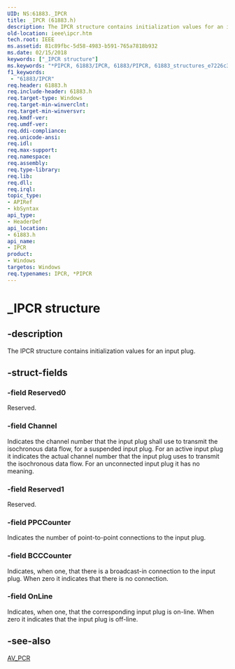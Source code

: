 ```yaml
---
UID: NS:61883._IPCR
title: _IPCR (61883.h)
description: The IPCR structure contains initialization values for an input plug.
old-location: ieee\ipcr.htm
tech.root: IEEE
ms.assetid: 81c89fbc-5d58-4983-b591-765a7818b932
ms.date: 02/15/2018
keywords: ["_IPCR structure"]
ms.keywords: "*PIPCR, 61883/IPCR, 61883/PIPCR, 61883_structures_e7226c37-f3b1-4e57-977a-6fb25c853f19.xml, IEEE.ipcr, IPCR, IPCR structure [Buses], PIPCR, PIPCR structure pointer [Buses], _IPCR"
f1_keywords:
 - "61883/IPCR"
req.header: 61883.h
req.include-header: 61883.h
req.target-type: Windows
req.target-min-winverclnt: 
req.target-min-winversvr: 
req.kmdf-ver: 
req.umdf-ver: 
req.ddi-compliance: 
req.unicode-ansi: 
req.idl: 
req.max-support: 
req.namespace: 
req.assembly: 
req.type-library: 
req.lib: 
req.dll: 
req.irql: 
topic_type:
- APIRef
- kbSyntax
api_type:
- HeaderDef
api_location:
- 61883.h
api_name:
- IPCR
product:
- Windows
targetos: Windows
req.typenames: IPCR, *PIPCR
---
```


# _IPCR structure


## -description


The IPCR structure contains initialization values for an input plug. 


## -struct-fields




### -field Reserved0

Reserved. 


### -field Channel

Indicates the channel number that the input plug shall use to transmit the isochronous data flow, for a suspended input plug. For an active input plug it indicates the actual channel number that the input plug uses to transmit the isochronous data flow. For an unconnected input plug it has no meaning.


### -field Reserved1

Reserved. 


### -field PPCCounter

Indicates the number of point-to-point connections to the input plug. 


### -field BCCCounter

Indicates, when one, that there is a broadcast-in connection to the input plug. When zero it indicates that there is no connection. 


### -field OnLine

Indicates, when one, that the corresponding input plug is on-line. When zero it indicates that the input plug is off-line.


## -see-also




<a href="https://docs.microsoft.com/windows-hardware/drivers/ddi/61883/ns-61883-_av_pcr">AV_PCR</a>
 

 

